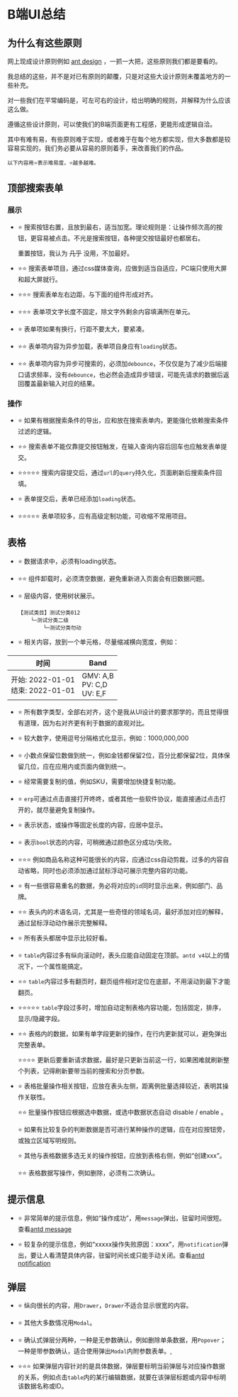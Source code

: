 # B端UI总结

## 为什么有这些原则

网上现成设计原则例如 [ant design](https://ant.design/docs/spec/introduce-cn) ，一抓一大把，这些原则我们都是要看的。

我总结的这些，并不是对已有原则的颠覆，只是对这些大设计原则未覆盖地方的一些补充。

对一些我们在平常编码是，可左可右的设计，给出明确的规则，并解释为什么应该这么做。

遵循这些设计原则，可以使我们的B端页面更有工程感，更能形成逻辑自洽。

其中有难有易，有些原则难于实现，或者难于在每个地方都实现，但大多数都是较容易实现的，我们务必要从容易的原则着手，来改善我们的作品。

    以下内容用⭐表示难易度，⭐越多越难。

## 顶部搜索表单

### 展示

* ⭐ 搜索按钮右置，且放到最右，适当加宽。理论规则是：让操作频次高的按钮，更容易被点击。不光是搜索按钮，各种提交按钮最好也都居右。

    重置按钮，我认为 ~~几乎~~ 没用，不加最好。

* ⭐⭐ 搜索表单项目，通过css媒体查询，应做到适当自适应，PC端只使用大屏和超大屏就行。

* ⭐⭐⭐ 搜索表单左右边距，与下面的组件形成对齐。

* ⭐⭐⭐ 表单项文字长度不固定，除文字外剩余内容填满所在单元。

* ⭐ 表单项如果有换行，行距不要太大，要紧凑。

* ⭐⭐ 表单项内容为异步加载，表单项自身应有`loading`状态。

* ⭐⭐ 表单项内容为异步可搜索的，必须加`debounce`，不仅仅是为了减少后端接口请求频率，没有`debounce`，也必然会造成异步错误，可能先请求的数据后返回覆盖最新输入对应的结果。

### 操作

* ⭐ 如果有根据搜索条件的导出，应和放在搜索表单内，更能强化依赖搜索条件过滤的逻辑。

* ⭐⭐ 搜索表单不能仅靠提交按钮触发，在输入查询内容后回车也应触发表单提交。

* ⭐⭐⭐⭐⭐ 搜索内容提交后，通过`url`的`query`持久化，页面刷新后搜索条件回填。

* ⭐ 表单提交后，表单已经添加`loading`状态。

* ⭐⭐⭐⭐⭐ 表单项较多，应有高级定制功能，可收缩不常用项目。

## 表格

* ⭐ 数据请求中，必须有loading状态。

* ⭐⭐ 组件卸载时，必须清空数据，避免重新进入页面会有旧数据问题。

* ⭐ 层级内容，使用树状展示。

    ```text
    【测试类目】测试分类012
        └─测试分类二级
            └─测试分类勿动
    ```

* ⭐ 相关内容，放到一个单元格，尽量缩减横向宽度，例如：

| 时间 | Band |
| --- | --- |
| 开始: 2022-01-01<br />结束: 2022-01-01 | GMV: A,B<br />PV: C,D<br />UV: E,F |

* ⭐ 所有数字类型，全部右对齐，这个是我从UI设计的要求那学的，而且觉得很有道理，因为右对齐更有利于数据的直观对比。

* ⭐ 较大数字，使用逗号分隔格式化显示，例如：1000,000,000

* ⭐ 小数点保留位数做到统一，例如金钱都保留2位，百分比都保留2位，具体保留几位，应在应用内或页面内做到统一。

* ⭐ 经常需要复制的值，例如SKU，需要增加快捷复制功能。

* ⭐ `erp`可通过点击直接打开咚咚，或者其他一些软件协议，能直接通过点击打开的，就尽量避免复制操作。

* ⭐ 表示状态，或操作等固定长度的内容，应居中显示。

* ⭐ 表示`bool`状态的内容，可稍微通过颜色区分成功/失败。

* ⭐⭐⭐ 例如商品名称这种可能很长的内容，应通过css自动剪裁，过多的内容自动省略，同时也必须添加通过鼠标浮动可展示完整内容的功能。

* ⭐ 有一些很容易重名的数据，务必将对应的`id`同时显示出来，例如部门、品牌。

* ⭐⭐ 表头内的术语名词，尤其是一些奇怪的领域名词，最好添加对应的解释，通过鼠标浮动动作展示完整解释。

* ⭐ 所有表头都居中显示比较好看。

* ⭐ `table`内容过多有纵向滚动时，表头应能自动固定在顶部。`antd v4`以上的情况下，一个属性能搞定。

* ⭐⭐ `table`内容过多有翻页时，翻页组件相对定位在底部，不用滚动到最下才能翻页。

* ⭐⭐⭐⭐⭐ `table`字段过多时，增加自动定制表格内容功能，包括固定，排序，显示/隐藏字段。

* ⭐⭐ 表格内的数据，如果有单字段更新的操作，在行内更新就可以，避免弹出完整表单。

    ⭐⭐⭐⭐ 更新后要重新请求数据，最好是只更新当前这一行，如果困难就刷新整个列表，记得刷新要带当前的搜索和分页参数。

* ⭐ 表格批量操作相关按钮，应放在表头左侧，距离例批量选择较近，表明其操作关联性。

    ⭐⭐ 批量操作按钮应根据选中数据，或选中数据状态自动 disable / enable 。

    ⭐ 如果有比较复杂的判断数据是否可进行某种操作的逻辑，应在对应按钮旁，或独立区域写明规则。

    ⭐ 其他与表格数据多选无关的操作按钮，应放到表格右侧，例如“创建xxx”。

    ⭐⭐ 表格数据写操作，例如删除，必须有二次确认。

## 提示信息

* ⭐ 非常简单的提示信息，例如“操作成功”，用`message`弹出，驻留时间很短。查看[antd message](https://ant.design/components/message-cn)

* ⭐ 较复杂的提示信息，例如“xxxxx操作失败原因：xxxx”，用`notification`弹出，要让人看清楚具体内容，驻留时间长或只能手动关闭。查看[antd notification](https://ant.design/components/notification-cn)

## 弹层

* ⭐ 纵向很长的内容，用`Drawer`，`Drawer`不适合显示很宽的内容。

* ⭐ 其他大多数情况用`Modal`。

* ⭐ 确认式弹层分两种，一种是无参数确认，例如删除单条数据，用`Popover`；一种是带参数确认，适合使用弹出`Modal`内附参数表单。,

* ⭐⭐⭐ 如果弹层内容针对的是具体数据，弹层要标明当前弹层与对应操作数据的关系，例如点击`table`内的某行编辑数据，就要在该弹层标题或内容中标明该数据名称或ID。
